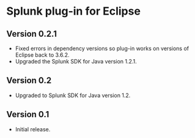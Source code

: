 # Splunk plug-in for Eclipse

## Version 0.2.1

* Fixed errors in dependency versions so plug-in works on versions of Eclipse back to 3.6.2.
* Upgraded the Splunk SDK for Java version 1.2.1.
	
## Version 0.2

* Upgraded to Splunk SDK for Java version 1.2.

## Version 0.1

* Initial release.
